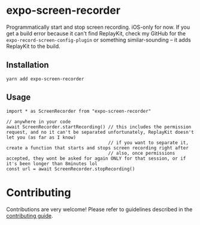 # expo-screen-recorder

Programmatically start and stop screen recording. iOS-only for now. If you get a build error because it can't find ReplayKit, check my GitHub for the `expo-record-screen-config-plugin` or something similar-sounding – it adds ReplayKit to the build.


## Installation
```
yarn add expo-screen-recorder
```

## Usage
```
import * as ScreenRecorder from "expo-screen-recorder"

// anywhere in your code
await ScreenRecorder.startRecording() // this includes the permission request, and no it can't be separated unfortunately, ReplayKit doesn't let you (as far as I know)
                                      // if you want to separate it, create a function that starts and stops screen recording right after
                                      // also, once permissions accepted, they wont be asked for again ONLY for that session, or if it's been longer than 8minutes lol
const url = await ScreenRecorder.stopRecording()
```

# Contributing

Contributions are very welcome! Please refer to guidelines described in the [contributing guide]( https://github.com/expo/expo#contributing).
